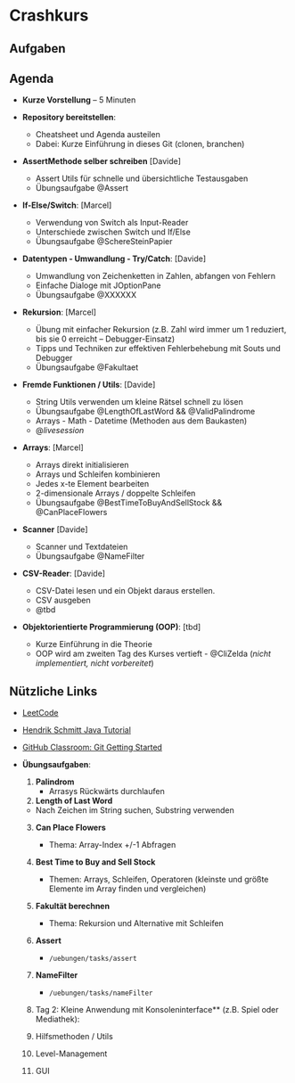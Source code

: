 # Crashkurs

## Aufgaben




## Agenda 

- **Kurze Vorstellung** – 5 Minuten

- **Repository bereitstellen**:
  - Cheatsheet und Agenda austeilen
  - Dabei: Kurze Einführung in dieses Git (clonen, branchen)

- **AssertMethode selber schreiben** [Davide]
  - Assert Utils für schnelle und übersichtliche Testausgaben 
  - Übungsaufgabe @Assert

- **If-Else/Switch**: [Marcel]
  - Verwendung von Switch als Input-Reader
  - Unterschiede zwischen Switch und If/Else
  - Übungsaufgabe @SchereSteinPapier

- **Datentypen - Umwandlung - Try/Catch**:  [Davide]
  - Umwandlung von Zeichenketten in Zahlen, abfangen von Fehlern 
  - Einfache Dialoge mit JOptionPane
  - Übungsaufgabe @XXXXXX
 
- **Rekursion**: [Marcel] 
  - Übung mit einfacher Rekursion (z.B. Zahl wird immer um 1 reduziert, bis sie 0 erreicht – Debugger-Einsatz)
  - Tipps und Techniken zur effektiven Fehlerbehebung mit Souts und Debugger
  - Übungsaufgabe @Fakultaet

- **Fremde Funktionen / Utils**: [Davide]
  - String Utils verwenden um kleine Rätsel schnell zu lösen
  - Übungsaufgabe @LengthOfLastWord && @ValidPalindrome 
  - Arrays - Math - Datetime (Methoden aus dem Baukasten)
  - @_livesession_

- **Arrays**: [Marcel]
  - Arrays direkt initialisieren
  - Arrays und Schleifen kombinieren
  - Jedes x-te Element bearbeiten
  - 2-dimensionale Arrays / doppelte Schleifen
  - Übungsaufgabe @BestTimeToBuyAndSellStock && @CanPlaceFlowers

- **Scanner**  [Davide]
  - Scanner und Textdateien
  - Übungsaufgabe @NameFilter


- **CSV-Reader**: [Davide]
  -   CSV-Datei lesen und ein Objekt daraus erstellen. 
  -   CSV ausgeben
  -   @tbd 

- **Objektorientierte Programmierung (OOP)**: [tbd]
  - Kurze Einführung in die Theorie
  - OOP wird am zweiten Tag des Kurses vertieft
  - @CliZelda (_nicht implementiert, nicht vorbereitet_)
 
    


## Nützliche Links

- [LeetCode](https://leetcode.com/)
- [Hendrik Schmitt Java Tutorial](https://www.youtube.com/watch?v=8baa27uPo0U&list=PLdRbhbTUg6E6yb8dp7ty2Uw3FggKDDgjT)
- [GitHub Classroom: Git Getting Started](https://classroom.github.com/classrooms/187568833-ovgu-fin-24-einfinf/assignments/git-getting-started)



- **Übungsaufgaben**:
  1. **Palindrom** 
     - Arrasys Rückwärts durchlaufen
  2. **Length of Last Word** 
    - Nach Zeichen im String suchen, Substring verwenden 
  3. **Can Place Flowers** 
      - Thema: Array-Index +/-1 Abfragen
  4. **Best Time to Buy and Sell Stock** 
      - Themen: Arrays, Schleifen, Operatoren (kleinste und größte Elemente im Array finden und vergleichen)
  5. **Fakultät berechnen** 
      - Thema: Rekursion und Alternative mit Schleifen
  6. **Assert** 
      - `/uebungen/tasks/assert`
  7. **NameFilter** 
      - `/uebungen/tasks/nameFilter`

  99. Tag 2: Kleine Anwendung mit Konsoleninterface** (z.B. Spiel oder Mediathek):
    1. Hilfsmethoden / Utils
    3. Level-Management
    2. GUI

